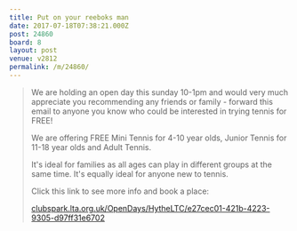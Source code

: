 ```yaml
---
title: Put on your reeboks man
date: 2017-07-18T07:38:21.000Z
post: 24860
board: 8
layout: post
venue: v2812
permalink: /m/24860/
---
```

<blockquote>We are holding an open day this sunday 10-1pm and would very much appreciate you recommending any friends or family - forward this email to anyone you know who could be interested in trying tennis for FREE!

We are offering FREE Mini Tennis for 4-10 year olds, Junior Tennis for 11-18 year olds and Adult Tennis.

It's ideal for families as all ages can play in different groups at the same time. It's equally ideal for anyone new to tennis.

Click this link to see more info and book a place:

<a rel="nofollow noopener" href="https://clubspark.lta.org.uk/OpenDays/HytheLTC/e27cec01-421b-4223-9305-d97ff31e6702">clubspark.lta.org.uk/OpenDays/HytheLTC/e27cec01-421b-4223-9305-d97ff31e6702</a></blockquote>
